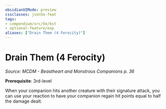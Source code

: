 ```yaml
---
obsidianUIMode: preview
cssclasses: json5e-feat
tags:
- compendium/src/5e/bst
- optional-feature/exp
aliases: ["Drain Them (4 Ferocity)"]
---
```

# Drain Them (4 Ferocity)
*Source: MCDM - Beastheart and Monstrous Companions p. 36*  

**Prerequisite**: 3rd-level

When your companion hits another creature with their signature attack, you can use your reaction to have your companion regain hit points equal to half the damage dealt.